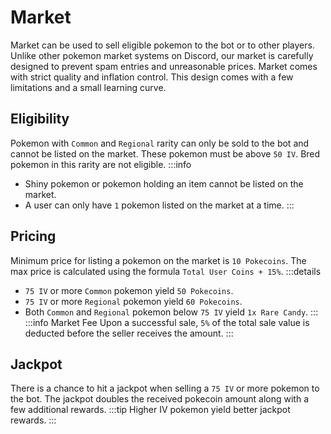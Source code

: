 # Market

Market can be used to sell eligible pokemon to the bot or to other players. Unlike other pokemon market systems on Discord, our market is carefully designed to prevent spam entries and unreasonable prices.
Market comes with strict quality and inflation control. This design comes with a few limitations and a small learning curve.

## Eligibility

Pokemon with `Common` and `Regional` rarity can only be sold to the bot and cannot be listed on the market. These pokemon must be above `50 IV`. Bred pokemon in this rarity are not eligible.
:::info
- Shiny pokemon or pokemon holding an item cannot be listed on the market.
- A user can only have `1` pokemon listed on the market at a time.
:::

## Pricing

Minimum price for listing a pokemon on the market is `10 Pokecoins`. The max price is calculated using the formula `Total User Coins + 15%`.
:::details
- `75 IV` or more `Common` pokemon yield `50 Pokecoins`.
- `75 IV` or more `Regional` pokemon yield `60 Pokecoins`.
- Both `Common` and `Regional` pokemon below `75 IV` yield `1x Rare Candy`.
:::
:::info Market Fee
Upon a successful sale, `5%` of the total sale value is deducted before the seller receives the amount.
:::

## Jackpot

There is a chance to hit a jackpot when selling a `75 IV` or more pokemon to the bot. The jackpot doubles the received pokecoin amount along with a few additional rewards.
:::tip
Higher IV pokemon yield better jackpot rewards.
:::